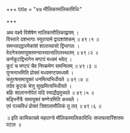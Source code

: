 +++
title = "४७ मौलिकामालिकाविधिः"

+++
  
अथ वक्ष्ये विशेषेण मालिकामौलिकाह्वयम् ।  
विस्तारे दशभागाः स्युरायामे द्वादशांशकम् ॥ ४९।१ ॥  
समन्ताद्द्वारमेकांशं शालाव्यासो द्विभागतः ।  
वेदनेत्रसमायुक्तमन्यत्स्यात्सलिलस्थलम् ॥ ४९।२ ॥  
कर्णकूटद्विभागेन मण्टपं मध्यमं भवेत् ।  
कूटं च मण्टपं चैव निष्क्रमेण समन्वितम् ॥ ४९।३ ॥  
युग्मनाभमिति प्रोक्तं मध्यमण्टपमध्यमे ।  
चतुरश्रसमायुक्तं धनमित्यभिधीयते ॥ ४९।४ ॥  
तदेव कूटकं चेत्तु सुखमित्यभिधीयते ।  
बहिः शालाननोपेतं यदि स्याद्रौद्रमुच्यते ॥ ४९।५ ॥  
षड्भिर्नेत्रैः समायुक्तं षण्णेत्रमिति कथ्यते ।  
एवं पञ्चविधं प्रोक्तं त्रिशालामौलिकं तु तत् ॥ ४९।६ ॥  
  
॥ इति कामिकाख्ये महातन्त्रे मौलिकामालिकाविधिः सप्तचत्वारिंशत्तमः   
पटलः ॥  
  
  
  
  
